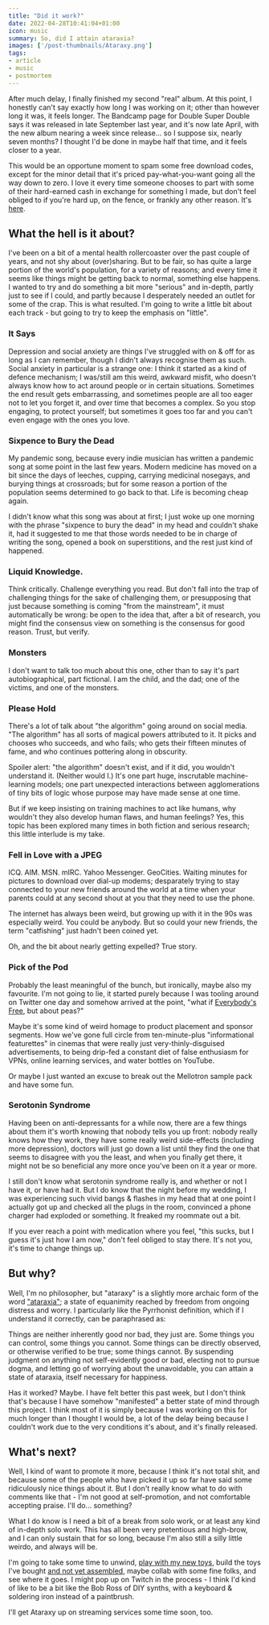 ```yaml
---
title: "Did it work?"
date: 2022-04-28T10:41:04+01:00
icon: music
summary: So, did I attain ataraxia?
images: ['/post-thumbnails/Ataraxy.png']
tags:
- article
- music
- postmortem
---
```

After much delay, I finally finished my second "real" album. At this point, I
honestly can't say exactly how long I was working on it; other than however
long it was, it feels longer. The Bandcamp page for Double Super Double says
it was released in late September last year, and it's now late April, with
the new album nearing a week since release... so I suppose six, nearly seven
months? I thought I'd be done in maybe half that time, and it feels closer to a
year.

This would be an opportune moment to spam some free download codes, except for
the minor detail that it's priced pay-what-you-want going all the way down to
zero. I love it every time someone chooses to part with some of their
hard-earned cash in exchange for something I made, but don't feel obliged to if
you're hard up, on the fence, or frankly any other reason. It's
[here](https://depthbuffer.bandcamp.com/album/ataraxy).

## What the hell is it about?

I've been on a bit of a mental health rollercoaster over the past couple of
years, and not shy about (over)sharing. But to be fair, so has quite a large
portion of the world's population, for a variety of reasons; and every time it
seems like things might be getting back to normal, something else happens. I
wanted to try and do something a bit more "serious" and in-depth, partly just
to see if I could, and partly because I desperately needed an outlet for some
of the crap. This is what resulted. I'm going to write a little bit about each
track - but going to try to keep the emphasis on "little".

### It Says

Depression and social anxiety are things I've struggled with on & off for as
long as I can remember, though I didn't always recognise them as such. Social
anxiety in particular is a strange one: I think it started as a kind of defence
mechanism; I was/still am this weird, awkward misfit, who doesn't always know
how to act around people or in certain situations. Sometimes the end result
gets embarrassing, and sometimes people are all too eager not to let you forget
it, and over time that becomes a complex. So you stop engaging, to protect
yourself; but sometimes it goes too far and you can't even engage with the ones
you love.

### Sixpence to Bury the Dead

My pandemic song, because every indie musician has written a pandemic song at
some point in the last few years. Modern medicine has moved on a bit since the
days of leeches, cupping, carrying medicinal nosegays, and burying things at
crossroads; but for some reason a portion of the population seems determined to
go back to that. Life is becoming cheap again.

I didn't know what this song was about at first; I just woke up one morning
with the phrase "sixpence to bury the dead" in my head and couldn't shake it,
had it suggested to me that those words needed to be in charge of writing the
song, opened a book on superstitions, and the rest just kind of happened.

### Liquid Knowledge.

Think critically. Challenge everything you read. But don't fall into the trap
of challenging things for the sake of challenging them, or presupposing that
just because something is coming "from the mainstream", it must automatically
be wrong: be open to the idea that, after a bit of research, you might find the
consensus view on something is the consensus for good reason. Trust, but
verify.

### Monsters

I don't want to talk too much about this one, other than to say it's part
autobiographical, part fictional. I am the child, and the dad; one of the
victims, and one of the monsters.

### Please Hold

There's a lot of talk about "the algorithm" going around on social media. "The
algorithm" has all sorts of magical powers attributed to it. It picks and
chooses who succeeds, and who fails; who gets their fifteen minutes of fame,
and who continues pottering along in obscurity.

Spoiler alert: "the algorithm" doesn't exist, and if it did, you wouldn't
understand it. (Neither would I.) It's one part huge, inscrutable
machine-learning models; one part unexpected interactions between
agglomerations of tiny bits of logic whose purpose may have made sense at one
time.

But if we keep insisting on training machines to act like humans, why wouldn't
they also develop human flaws, and human feelings? Yes, this topic has been
explored many times in both fiction and serious research; this little interlude
is my take.

### Fell in Love with a JPEG

ICQ. AIM. MSN. mIRC. Yahoo Messenger. GeoCities. Waiting minutes for pictures
to download over dial-up modems; desparately trying to stay connected to your
new friends around the world at a time when your parents could at any second
shout at you that they need to use the phone.

The internet has always been weird, but growing up with it in the 90s was
especially weird. You could be anybody. But so could your new friends, the term
"catfishing" just hadn't been coined yet.

Oh, and the bit about nearly getting expelled? True story.

### Pick of the Pod

Probably the least meaningful of the bunch, but ironically, maybe also my
favourite. I'm not going to lie, it started purely because I was tooling around
on Twitter one day and somehow arrived at the point, "what if
[Everybody's Free](https://www.youtube.com/watch?v=zWuuXMef4gk), but about
peas?"

Maybe it's some kind of weird homage to product placement and sponsor segments.
How we've gone full circle from ten-minute-plus "informational featurettes" in
cinemas that were really just very-thinly-disguised advertisements, to being
drip-fed a constant diet of false enthusiasm for VPNs, online learning
services, and water bottles on YouTube.

Or maybe I just wanted an excuse to break out the Mellotron sample pack and
have some fun.

### Serotonin Syndrome

Having been on anti-depressants for a while now, there are a few things about
them it's worth knowing that nobody tells you up front: nobody really knows how
they work, they have some really weird side-effects (including more
depression), doctors will just go down a list until they find the one that
seems to disagree with you the least, and when you finally get there, it might
not be so beneficial any more once you've been on it a year or more.

I still don't know what serotonin syndrome really is, and whether or not I have
it, or have had it. But I do know that the night before my wedding, I was
experiencing such vivid bangs & flashes in my head that at one point I actually
got up and checked all the plugs in the room, convinced a phone charger had
exploded or something. It freaked my roommate out a bit.

If you ever reach a point with medication where you feel, "this sucks, but I
guess it's just how I am now," don't feel obliged to stay there. It's not you,
it's time to change things up.

## But why?

Well, I'm no philosopher, but "ataraxy" is a slightly more archaic form of the
word ["ataraxia"](https://en.wikipedia.org/wiki/Ataraxia); a state of
equanimity reached by freedom from ongoing distress and worry. I particularly
like the Pyrrhonist definition, which if I understand it correctly, can be
paraphrased as:

Things are neither inherently good nor bad, they just are. Some things you can
control, some things you cannot. Some things can be directly observed, or
otherwise verified to be true; some things cannot. By suspending judgment on
anything not self-evidently good or bad, electing not to pursue dogma, and
letting go of worrying about the unavoidable, you can attain a state of
ataraxia, itself necessary for happiness.

Has it worked? Maybe. I have felt better this past week, but I don't think
that's because I have somehow "manifested" a better state of mind through this
project. I think most of it is simply because I was working on this for much
longer than I thought I would be, a lot of the delay being because I couldn't
work due to the very conditions it's about, and it's finally released.

## What's next?

Well, I kind of want to promote it more, because I think it's not total shit,
and because some of the people who have picked it up so far have said some
ridiculously nice things about it. But I don't really know what to do with
comments like that - I'm not good at self-promotion, and not comfortable
accepting praise. I'll do... something?

What I do know is I need a bit of a break from solo work, or at least any kind
of in-depth solo work. This has all been very pretentious and high-brow, and I
can only sustain that for so long, because I'm also still a silly little
weirdo, and always will be.

I'm going to take some time to unwind,
[play with my new toys](https://youtu.be/mwbrG_2AhVE), build the toys I've
bought [and not yet assembled](https://youtu.be/QN_JhVcCBvI), maybe collab with
some fine folks, and see where it goes. I might pop up on Twitch in the
process - I think I'd kind of like to be a bit like the Bob Ross of DIY synths,
with a keyboard & soldering iron instead of a paintbrush.

I'll get Ataraxy up on streaming services some time soon, too.
